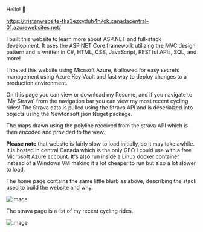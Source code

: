 Hello! 👋

https://tristanwebsite-fka3ezcyduh4h7ck.canadacentral-01.azurewebsites.net/

I built this website to learn more about ASP.NET and full-stack development. It uses the ASP.NET Core framework utilizing the MVC design pattern and is written in C#, HTML, CSS, JavaScript, RESTful APIs, SQL, and more!

I hosted this website using Micrsoft Azure, it allowed for easy secrets management using Azure Key Vault and fast way to deploy changes to a production environment.

On this page you can view or download my Resume, and if you navigate to 'My Strava' from the navigation bar you can view my most recent cycling rides! The Strava data is pulled using the Strava API and is deserialzed into objects using the Newtonsoft.json Nuget package.

The maps drawn using the polyline received from the strava API which is then encoded and provided to the view.

**Please note** that website is fairly slow to load initially, so it may take awhile.  It is hosted in central Canada which is the only GEO I could use with a free Microsoft Azure account.  It's also run inside a Linux docker container instead of a Windows VM making it a lot cheaper to run but also a lot slower to load.

The home page contains the same little blurb as above, describing the stack used to build the website and why.

![image](https://github.com/user-attachments/assets/3d2a01a1-4fd2-497b-8c59-993123a6fb0e)

The strava page is a list of my recent cycling rides.

![image](https://github.com/user-attachments/assets/6f93fc36-010c-4e73-ad82-72baebbe818d)
